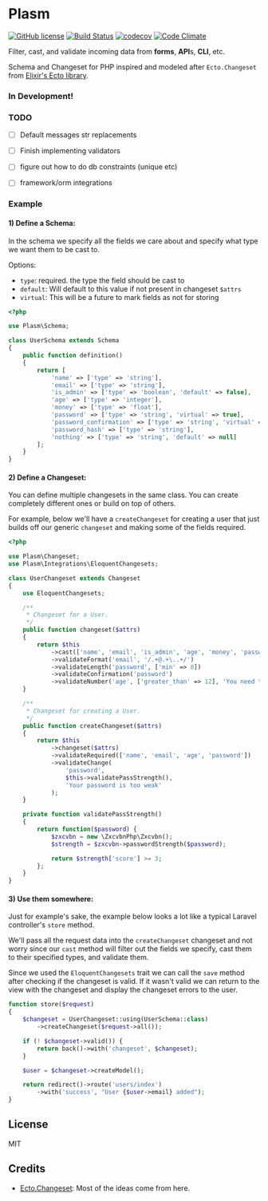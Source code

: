 # Plasm

[![GitHub license](https://img.shields.io/badge/license-MIT-blue.svg)](https://raw.githubusercontent.com/ryanwinchester/plasm/master/LICENSE)
 [![Build Status](https://travis-ci.org/ryanwinchester/plasm.svg?branch=master)](https://travis-ci.org/ryanwinchester/plasm)
 [![codecov](https://codecov.io/gh/ryanwinchester/plasm/branch/master/graph/badge.svg)](https://codecov.io/gh/ryanwinchester/plasm)
 [![Code Climate](https://img.shields.io/codeclimate/coverage/github/ryanwinchester/plasm.svg)](https://codeclimate.com/github/ryanwinchester/plasm/coverage)

Filter, cast, and validate incoming data from **forms**, **API**s, **CLI**, etc.

Schema and Changeset for PHP inspired and modeled after `Ecto.Changeset` from [Elixir's Ecto library](https://hexdocs.pm/ecto/Ecto.Changeset.html).

### In Development!


### TODO

- [ ] Default messages str replacements
- [ ] Finish implementing validators
- [ ] figure out how to do db constraints (unique etc)
- [ ] framework/orm integrations


### Example

#### 1) Define a Schema:

In the schema we specify all the fields we care about and specify what type
we want them to be cast to.

Options:

- `type`: required. the type the field should be cast to
- `default`: Will default to this value if not present in changeset `$attrs`
- `virtual`: This will be a future to mark fields as not for storing

```php
<?php

use Plasm\Schema;

class UserSchema extends Schema
{
    public function definition()
    {
        return [
            'name' => ['type' => 'string'],
            'email' => ['type' => 'string'],
            'is_admin' => ['type' => 'boolean', 'default' => false],
            'age' => ['type' => 'integer'],
            'money' => ['type' => 'float'],
            'password' => ['type' => 'string', 'virtual' => true],
            'password_confirmation' => ['type' => 'string', 'virtual' => true],
            'password_hash' => ['type' => 'string'],
            'nothing' => ['type' => 'string', 'default' => null]
        ];
    }
}
```

#### 2) Define a Changeset:

You can define multiple changesets in the same class. You can create completely different ones or build on top of others.

For example, below we'll have a `createChangeset` for creating a user that just builds off our generic `changeset` and
making some of the fields required.

```php
<?php

use Plasm\Changeset;
use Plasm\Integrations\EloquentChangesets;

class UserChangeset extends Changeset
{
    use EloquentChangesets;

    /**
     * Changeset for a User.
     */
    public function changeset($attrs)
    {
        return $this
            ->cast(['name', 'email', 'is_admin', 'age', 'money', 'password', 'nothing'])
            ->validateFormat('email', '/.+@.+\..+/')
            ->validateLength('password', ['min' => 8])
            ->validateConfirmation('password')
            ->validateNumber('age', ['greater_than' => 12], 'You need to be at least 13');
    }

    /**
     * Changeset for creating a User.
     */
    public function createChangeset($attrs)
    {
        return $this
            ->changeset($attrs)
            ->validateRequired(['name', 'email', 'age', 'password'])
            ->validateChange(
                'password',
                $this->validatePassStrength(),
                'Your password is too weak'
            );
    }

    private function validatePassStrength()
    {
        return function($password) {
            $zxcvbn = new \ZxcvbnPhp\Zxcvbn();
            $strength = $zxcvbn->passwordStrength($password);

            return $strength['score'] >= 3;
        };
    }
}
```

#### 3) Use them somewhere:

Just for example's sake, the example below looks a lot like a typical Laravel controller's
`store` method.

We'll pass all the request data into the `createChangeset` changeset and
not worry since our `cast` method will filter out the fields we specify, cast them
to their specified types, and validate them.

Since we used the `EloquentChangesets` trait we can call the `save` method after checking
if the changeset is valid. If it wasn't valid we can return to the view with the changeset
and display the changeset errors to the user.

```php
function store($request)
{
    $changeset = UserChangeset::using(UserSchema::class)
        ->createChangeset($request->all());

    if (! $changeset->valid()) {
        return back()->with('changeset', $changeset);
    }

    $user = $changeset->createModel();

    return redirect()->route('users/index')
        ->with('success', "User {$user->email} added");
}
```

## License

MIT

## Credits

- [Ecto.Changeset](https://hexdocs.pm/ecto/Ecto.Changeset.html): Most of the ideas come from here.
